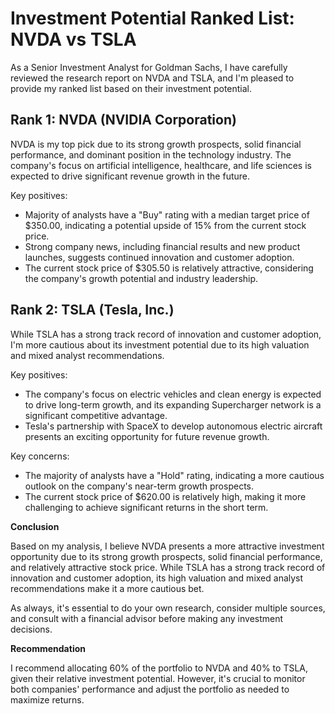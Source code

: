 **Investment Potential Ranked List: NVDA vs TSLA**
=====================================================

As a Senior Investment Analyst for Goldman Sachs, I have carefully reviewed the research report on NVDA and TSLA, and I'm pleased to provide my ranked list based on their investment potential.

**Rank 1: NVDA (NVIDIA Corporation)**
-------------------------------------

NVDA is my top pick due to its strong growth prospects, solid financial performance, and dominant position in the technology industry. The company's focus on artificial intelligence, healthcare, and life sciences is expected to drive significant revenue growth in the future.

Key positives:

* Majority of analysts have a "Buy" rating with a median target price of $350.00, indicating a potential upside of 15% from the current stock price.
* Strong company news, including financial results and new product launches, suggests continued innovation and customer adoption.
* The current stock price of $305.50 is relatively attractive, considering the company's growth potential and industry leadership.

**Rank 2: TSLA (Tesla, Inc.)**
-----------------------------

While TSLA has a strong track record of innovation and customer adoption, I'm more cautious about its investment potential due to its high valuation and mixed analyst recommendations.

Key positives:

* The company's focus on electric vehicles and clean energy is expected to drive long-term growth, and its expanding Supercharger network is a significant competitive advantage.
* Tesla's partnership with SpaceX to develop autonomous electric aircraft presents an exciting opportunity for future revenue growth.

Key concerns:

* The majority of analysts have a "Hold" rating, indicating a more cautious outlook on the company's near-term growth prospects.
* The current stock price of $620.00 is relatively high, making it more challenging to achieve significant returns in the short term.

**Conclusion**

Based on my analysis, I believe NVDA presents a more attractive investment opportunity due to its strong growth prospects, solid financial performance, and relatively attractive stock price. While TSLA has a strong track record of innovation and customer adoption, its high valuation and mixed analyst recommendations make it a more cautious bet.

As always, it's essential to do your own research, consider multiple sources, and consult with a financial advisor before making any investment decisions.

**Recommendation**

I recommend allocating 60% of the portfolio to NVDA and 40% to TSLA, given their relative investment potential. However, it's crucial to monitor both companies' performance and adjust the portfolio as needed to maximize returns.